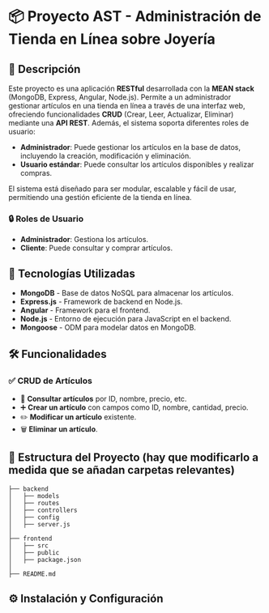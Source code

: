 # 📦 Proyecto AST - Administración de Tienda en Línea sobre Joyería

## 📌 Descripción
Este proyecto es una aplicación **RESTful** desarrollada con la **MEAN stack** (MongoDB, Express, Angular, Node.js). Permite a un administrador gestionar artículos en una tienda en línea a través de una interfaz web, ofreciendo funcionalidades **CRUD** (Crear, Leer, Actualizar, Eliminar) mediante una **API REST**. Además, el sistema soporta diferentes roles de usuario:

- **Administrador**: Puede gestionar los artículos en la base de datos, incluyendo la creación, modificación y eliminación.
- **Usuario estándar**: Puede consultar los artículos disponibles y realizar compras.

El sistema está diseñado para ser modular, escalable y fácil de usar, permitiendo una gestión eficiente de la tienda en línea.

### 🔒 Roles de Usuario
- **Administrador**: Gestiona los artículos.
- **Cliente**: Puede consultar y comprar artículos.

## 🚀 Tecnologías Utilizadas
- **MongoDB** - Base de datos NoSQL para almacenar los artículos.
- **Express.js** - Framework de backend en Node.js.
- **Angular** - Framework para el frontend.
- **Node.js** - Entorno de ejecución para JavaScript en el backend.
- **Mongoose** - ODM para modelar datos en MongoDB.

## 🛠️ Funcionalidades
### ✅ CRUD de Artículos
- 📌 **Consultar artículos** por ID, nombre, precio, etc.
- ➕ **Crear un artículo** con campos como ID, nombre, cantidad, precio.
- ✏️ **Modificar un artículo** existente.
- 🗑️ **Eliminar un artículo**.

## 📂 Estructura del Proyecto (hay que modificarlo a medida que se añadan carpetas relevantes)
```
├── backend
│   ├── models
│   ├── routes
│   ├── controllers
│   ├── config
│   ├── server.js
│
├── frontend
│   ├── src
│   ├── public
│   ├── package.json
│
├── README.md
```

## ⚙️ Instalación y Configuración
